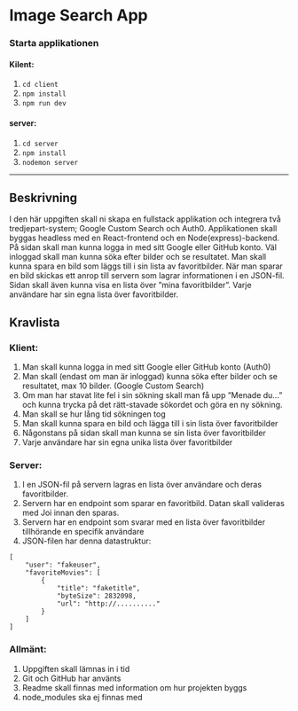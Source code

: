 # Image Search App

### Starta applikationen

#### Kilent:
1. `cd client`
2. `npm install`
3. `npm run dev`

#### server:
1. `cd server`
2. `npm install`
3. `nodemon server`

---

## Beskrivning
I den här uppgiften skall ni skapa en fullstack applikation och integrera två tredjepart-system; Google Custom Search och Auth0. 
Applikationen skall byggas headless med en React-frontend och en Node(express)-backend. 
På sidan skall man kunna logga in med sitt Google eller GitHub konto. Väl inloggad skall man kunna söka efter bilder och se resultatet. 
Man skall kunna spara en bild som läggs till i sin lista av favoritbilder. 
När man sparar en bild skickas ett anrop till servern som lagrar informationen i en JSON-fil. 
Sidan skall även kunna visa en lista över ”mina favoritbilder”. Varje användare har sin egna lista över favoritbilder. 

## Kravlista

### Klient:
1. Man skall kunna logga in med sitt Google eller GitHub konto (Auth0)  
2. Man skall (endast om man är inloggad) kunna söka efter bilder och se resultatet, max 10 bilder. (Google Custom Search)  
3. Om man har stavat lite fel i sin sökning skall man få upp ”Menade du...” och kunna trycka på det rätt-stavade sökordet och göra en ny sökning.  
4. Man skall se hur lång tid sökningen tog  
5. Man skall kunna spara en bild och lägga till i sin lista över favoritbilder  
6. Någonstans på sidan skall man kunna se sin lista över favoritbilder  
7. Varje användare har sin egna unika lista över favoritbilder  

### Server:
1. I en JSON-fil på servern lagras en lista över användare och deras favoritbilder.    
2. Servern har en endpoint som sparar en favoritbild. Datan skall valideras med Joi innan den sparas.  
3. Servern har en endpoint som svarar med en lista över favoritbilder tillhörande en specifik användare  
4. JSON-filen har denna datastruktur:  
```
[
    "user": "fakeuser",
    "favoriteMovies": [
        {
            "title": "faketitle",
            "byteSize": 2832098,
            "url": "http://.........."
        }
    ]
]
```
    
### Allmänt:
1. Uppgiften skall lämnas in i tid  
2. Git och GitHub har använts  
3. Readme skall finnas med information om hur projekten byggs  
4. node_modules ska ej finnas med  

